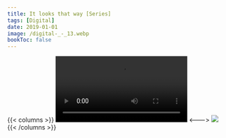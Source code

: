 ```yaml
---
title: It looks that way [Series]
tags: [Digital]
date: 2019-01-01
image: /digital-_-_13.webp
bookToc: false
---
```

{{< columns >}}
![](/Glitch_-_12_of_54.mov)
<--->
![](/digital-_-_10.webp)
{{< /columns >}}